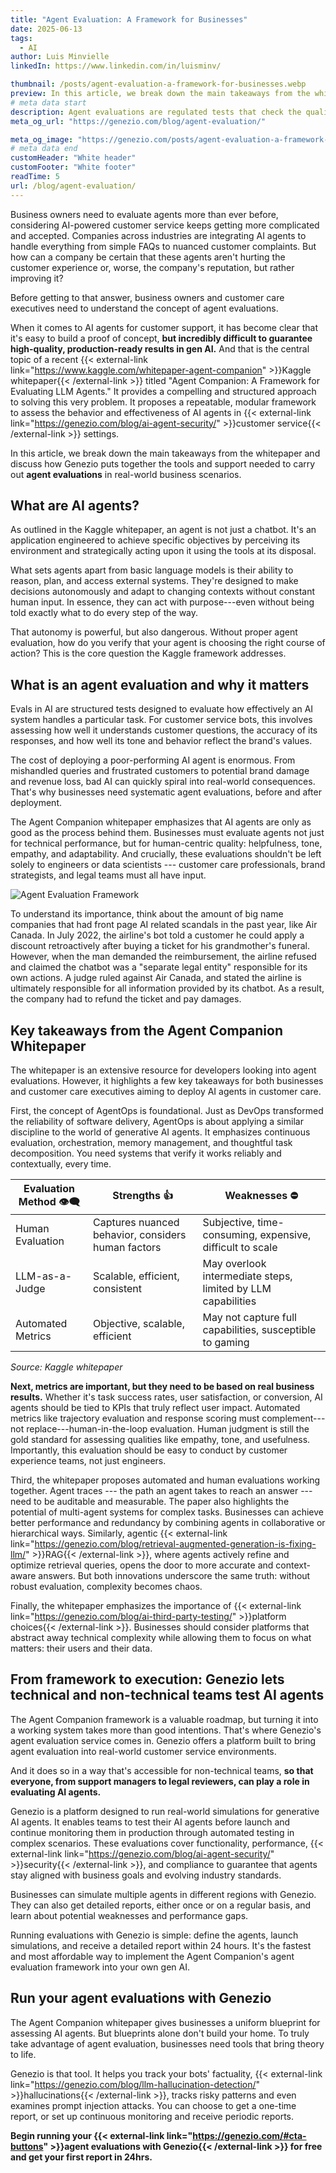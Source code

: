 ```yaml
---
title: "Agent Evaluation: A Framework for Businesses"
date: 2025-06-13
tags:
  - AI
author: Luis Minvielle
linkedIn: https://www.linkedin.com/in/luisminv/

thumbnail: /posts/agent-evaluation-a-framework-for-businesses.webp
preview: In this article, we break down the main takeaways from the whitepaper and discuss how Genezio puts together the tools and support needed to carry out agent evaluations in real-world business scenarios. 
# meta data start
description: Agent evaluations are regulated tests that check the quality of your chatbot and guarantee that AI customer service agents are reliable.
meta_og_url: "https://genezio.com/blog/agent-evaluation/"

meta_og_image: "https://genezio.com/posts/agent-evaluation-a-framework-for-businesses.webp"
# meta data end
customHeader: "White header"
customFooter: "White footer"
readTime: 5
url: /blog/agent-evaluation/
---
```

Business owners need to evaluate agents more than ever before, considering AI-powered customer service keeps getting more complicated and accepted. Companies across industries are integrating AI agents to handle everything from simple FAQs to nuanced customer complaints. But how can a company be certain that these agents aren't hurting the customer experience or, worse, the company's reputation, but rather improving it?

Before getting to that answer, business owners and customer care executives need to understand the concept of agent evaluations.

When it comes to AI agents for customer support, it has become clear that it's easy to build a proof of concept, **but incredibly difficult to guarantee high-quality, production-ready results in gen AI.** And that is the central topic of a recent {{< external-link link="https://www.kaggle.com/whitepaper-agent-companion" >}}Kaggle whitepaper{{< /external-link >}} titled "Agent Companion: A Framework for Evaluating LLM Agents." It provides a compelling and structured approach to solving this very problem. It proposes a repeatable, modular framework to assess the behavior and effectiveness of AI agents in {{< external-link link="https://genezio.com/blog/ai-agent-security/" >}}customer service{{< /external-link >}} settings.

In this article, we break down the main takeaways from the whitepaper and discuss how Genezio puts together the tools and support needed to carry out **agent evaluations** in real-world business scenarios.

## What are AI agents?

As outlined in the Kaggle whitepaper, an agent is not just a chatbot. It's an application engineered to achieve specific objectives by perceiving its environment and strategically acting upon it using the tools at its disposal.

What sets agents apart from basic language models is their ability to reason, plan, and access external systems. They're designed to make decisions autonomously and adapt to changing contexts without constant human input. In essence, they can act with purpose---even without being told exactly what to do every step of the way.

That autonomy is powerful, but also dangerous. Without proper agent evaluation, how do you verify that your agent is choosing the right course of action? This is the core question the Kaggle framework addresses.

## What is an agent evaluation and why it matters

Evals in AI are structured tests designed to evaluate how effectively an AI system handles a particular task. For customer service bots, this involves assessing how well it understands customer questions, the accuracy of its responses, and how well its tone and behavior reflect the brand's values.

The cost of deploying a poor-performing AI agent is enormous. From mishandled queries and frustrated customers to potential brand damage and revenue loss, bad AI can quickly spiral into real-world consequences. That's why businesses need systematic agent evaluations, before and after deployment.

The Agent Companion whitepaper emphasizes that AI agents are only as good as the process behind them. Businesses must evaluate agents not just for technical performance, but for human-centric quality: helpfulness, tone, empathy, and adaptability. And crucially, these evaluations shouldn't be left solely to engineers or data scientists --- customer care professionals, brand strategists, and legal teams must all have input.

![Agent Evaluation Framework](https://genezio.com/posts/high-level-diagram-of-agentbench.webp)

To understand its importance, think about the amount of big name companies that had front page AI related scandals in the past year, like Air Canada. In July 2022, the airline's bot told a customer he could apply a discount retroactively after buying a ticket for his grandmother's funeral. However, when the man demanded the reimbursement, the airline refused and claimed the chatbot was a "separate legal entity" responsible for its own actions. A judge ruled against Air Canada, and stated the airline is ultimately responsible for all information provided by its chatbot. As a result, the company had to refund the ticket and pay damages.

## Key takeaways from the Agent Companion Whitepaper

The whitepaper is an extensive resource for developers looking into agent evaluations. However, it highlights a few key takeaways for both businesses and customer care executives aiming to deploy AI agents in customer care.

First, the concept of AgentOps is foundational. Just as DevOps transformed the reliability of software delivery, AgentOps is about applying a similar discipline to the world of generative AI agents. It emphasizes continuous evaluation, orchestration, memory management, and thoughtful task decomposition. You need systems that verify it works reliably and contextually, every time.

| **Evaluation Method 👁️‍🗨️** | **Strengths 👍** | **Weaknesses ⛔** |
|-------------------------|-------------------|-------------------|
| Human Evaluation | Captures nuanced behavior, considers human factors | Subjective, time-consuming, expensive, difficult to scale |
| LLM-as-a-Judge | Scalable, efficient, consistent | May overlook intermediate steps, limited by LLM capabilities |
| Automated Metrics | Objective, scalable, efficient | May not capture full capabilities, susceptible to gaming |

*Source: Kaggle whitepaper*

**Next, metrics are important, but they need to be based on real business results.** Whether it's task success rates, user satisfaction, or conversion, AI agents should be tied to KPIs that truly reflect user impact. Automated metrics like trajectory evaluation and response scoring must complement---not replace---human-in-the-loop evaluation. Human judgment is still the gold standard for assessing qualities like empathy, tone, and usefulness. Importantly, this evaluation should be easy to conduct by customer experience teams, not just engineers.

Third, the whitepaper proposes automated and human evaluations working together. Agent traces --- the path an agent takes to reach an answer --- need to be auditable and measurable. The paper also highlights the potential of multi-agent systems for complex tasks. Businesses can achieve better performance and redundancy by combining agents in collaborative or hierarchical ways. Similarly, agentic {{< external-link link="https://genezio.com/blog/retrieval-augmented-generation-is-fixing-llm/" >}}RAG{{< /external-link >}}, where agents actively refine and optimize retrieval queries, opens the door to more accurate and context-aware answers. But both innovations underscore the same truth: without robust evaluation, complexity becomes chaos.

Finally, the whitepaper emphasizes the importance of {{< external-link link="https://genezio.com/blog/ai-third-party-testing/" >}}platform choices{{< /external-link >}}. Businesses should consider platforms that abstract away technical complexity while allowing them to focus on what matters: their users and their data.

## From framework to execution: Genezio lets technical and non-technical teams test AI agents

The Agent Companion framework is a valuable roadmap, but turning it into a working system takes more than good intentions. That's where Genezio's agent evaluation service comes in. Genezio offers a platform built to bring agent evaluation into real-world customer service environments.

And it does so in a way that's accessible for non-technical teams, **so that everyone, from support managers to legal reviewers, can play a role in evaluating AI agents.**

Genezio is a platform designed to run real-world simulations for generative AI agents. It enables teams to test their AI agents before launch and continue monitoring them in production through automated testing in complex scenarios. These evaluations cover functionality, performance, {{< external-link link="https://genezio.com/blog/ai-agent-security/" >}}security{{< /external-link >}}, and compliance to guarantee that agents stay aligned with business goals and evolving industry standards.

Businesses can simulate multiple agents in different regions with Genezio. They can also get detailed reports, either once or on a regular basis, and learn about potential weaknesses and performance gaps.

Running evaluations with Genezio is simple: define the agents, launch simulations, and receive a detailed report within 24 hours. It's the fastest and most affordable way to implement the Agent Companion's agent evaluation framework into your own gen AI.

## Run your agent evaluations with Genezio

The Agent Companion whitepaper gives businesses a uniform blueprint for assessing AI agents. But blueprints alone don't build your home. To truly take advantage of agent evaluation, businesses need tools that bring theory to life.

Genezio is that tool. It helps you track your bots' factuality, {{< external-link link="https://genezio.com/blog/llm-hallucination-detection/" >}}hallucinations{{< /external-link >}}, tracks risky patterns and even examines prompt injection attacks. You can choose to get a one-time report, or set up continuous monitoring and receive periodic reports.

**Begin running your {{< external-link link="https://genezio.com/#cta-buttons" >}}agent evaluations with Genezio{{< /external-link >}} for free and get your first report in 24hrs.**

